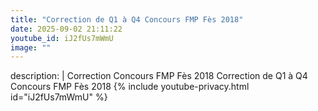 ```yaml
---
title: "Correction de Q1 à Q4 Concours FMP Fès 2018"
date: 2025-09-02 21:11:22 
youtube_id: iJ2fUs7mWmU
image: ""
---
```

description: |
  Correction Concours FMP Fès 2018
  Correction de Q1 à Q4 Concours FMP Fès 2018
{% include youtube-privacy.html id="iJ2fUs7mWmU" %}
